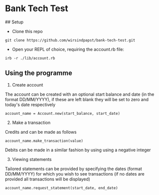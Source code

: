# Bank Tech Test

## Setup

* Clone this repo

```
git clone https://github.com/wirsindpapst/bank-tech-test.git

```
* Open your REPL of choice, requiring the account.rb file:

```
irb -r ./lib/account.rb
```

## Using the programme

1) Create account

The account can be created with an optional start balance and date (in the format DD/MM/YYYY), if these are left blank they will be set to zero and today's date respectively

```
account_name = Account.new(start_balance, start_date)
```

2) Make a transaction

Credits and can be made as follows

```
account_name.make_transaction(value)
```
Debits can be made in a similar fashion by using using a negative integer

3) Viewing statements

Tailored statements can be provided by specifying the dates (format DD/MM/YYYY) for which you wish to see transactions (if no dates are provided all transactions will be displayed)

```
account_name.request_statement(start_date, end_date)
```
